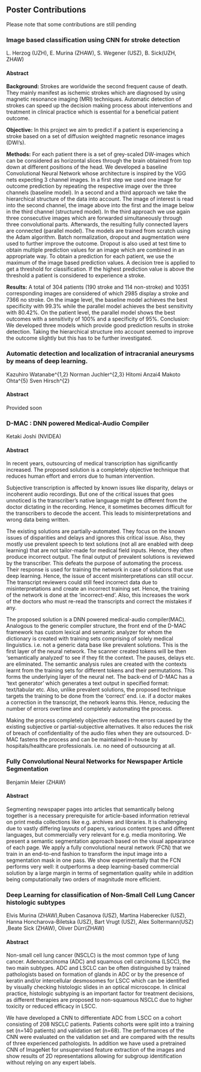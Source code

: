 ## Poster Contributions

Please note that some contributions are still pending


### Image based classification using CNN for stroke detection
L. Herzog (UZH), E. Murina (ZHAW), S. Wegener (USZ), B. Sick(UZH, ZHAW)


#### Abstract
**Background:** Strokes are worldwide the second frequent cause of death. They mainly manifest as ischemic strokes which are diagnosed by using magnetic resonance imaging (MRI) techniques. Automatic detection of strokes can speed up the decision making process about interventions and treatment in clinical practice which is essential for a beneficial patient outcome.

**Objective:** In this project we aim to predict if a patient is experiencing a stroke based on a set of diffusion weighted magnetic resonance images (DWI’s).

**Methods:** For each patient there is a set of grey-scaled DW-images which can be considered as horizontal slices through the brain obtained from top down at different positions of the head. We developed a baseline Convolutional Neural Network whose architecture is inspired by the VGG nets expecting 3 channel images.
In a first step we used one image for outcome prediction by repeating the respective image over the three channels (baseline model). In a second and a third approach we take the hierarchical structure of the data into account. The image of interest is read into the second channel, the image above into the first and the image below in the third channel (structured model). In the third approach we use again three consecutive images which are forwarded simultaneously through three convolutional parts. Afterwards, the resulting fully connected layers are connected (parallel model).
The models are trained from scratch using the Adam algorithm. Batch normalization, dropout and augmentation were used to further improve the outcome.
Dropout is also used at test time to obtain multiple prediction values for an image which are combined in an appropriate way. To obtain a prediction for each patient, we use the maximum of the image based prediction values. A decision tree is applied to get a threshold for classification. If the highest prediction value is above the threshold a patient is considered to experience a stroke.

**Results:** A total of 304 patients (190 stroke and 114 non-stroke) and 10351 corresponding images are considered of which 2985 display a stroke and 7366 no stroke. On the image level, the baseline model achieves the best specificity with 99.3% while the parallel model achieves the best sensitivity with 80.42%. On the patient level, the parallel model shows the best outcomes with a sensitivity of 100% and a specificity of 95%.
Conclusion: We developed three models which provide good prediction results in stroke detection. Taking the hierarchical structure into account seemed to improve the outcome slightly but this has to be further investigated.

### Automatic detection and localization of intracranial aneurysms by means of deep learning.

<SmallText>
Kazuhiro Watanabe^{1,2} 
Norman Juchler^{2,3} 
Hitomi Anzai4 Makoto Ohta^{5}
Sven Hirsch^{2}
</SmallText>

#### Abstract
Provided soon

### D-MAC : DNN powered Medical-Audio Compiler
Ketaki Joshi (NVIDEA)

#### Abstract

In recent years, outsourcing of medical transcription has significantly increased. The proposed solution is a completely objective technique that reduces human effort and errors due to human intervention.

Subjective transcription is affected by known issues like disparity, delays or incoherent audio recordings. But one of the critical issues that goes unnoticed is the transcriber’s native language might be different from the doctor dictating in the recording. Hence, it sometimes becomes difficult for the transcribers to decode the accent. This leads to misinterpretations and wrong data being written.

The existing solutions are partially-automated. They focus on the known issues of disparities and delays and ignores this critical issue. Also, they mostly use prevalent speech to text solutions (not all are enabled with deep learning) that are not tailor-made for medical field inputs. Hence, they often produce incorrect output. The final output of prevalent solutions is reviewed by the transcriber. This defeats the purpose of automating the process. Their response is used for training the network in case of solutions that use deep learning. Hence, the issue of accent misinterpretations can still occur. The transcript reviewers could still feed incorrect data due to misinterpretations and create an incorrect training set. Hence, the training of the network is done at the ‘incorrect-end’. Also, this increases the work of the doctors who must re-read the transcripts and correct the mistakes if any.

The proposed solution is a DNN powered medical-audio compiler(MAC). Analogous to the generic compiler structure, the front end of the D-MAC framework has custom lexical and semantic analyzer for whom the dictionary is created with training sets comprising of solely medical linguistics. i.e. not a generic data base like prevalent solutions. This is the first layer of the neural network. The scanner created tokens will be then ‘semantically analyzed’ to see if they fit the context. The pauses, delays etc. are eliminated. The semantic analysis rules are created with the contexts learnt from the training sets for different tokens and their permutations. This forms the underlying layer of the neural net. The back-end of D-MAC has a ‘text generator’ which generates a text output in specified format: text/tabular etc. Also, unlike prevalent solutions, the proposed technique targets the training to be done from the ‘correct’ end. i.e. if a doctor makes a correction in the transcript, the network learns this. Hence, reducing the number of errors overtime and completely automating the process.

Making the process completely objective reduces the errors caused by the existing subjective or partial-subjective alternatives. It also reduces the risk of breach of confidentiality of the audio files when they are outsourced. D-MAC fastens the process and can be maintained in-house by hospitals/healthcare professionals. i.e. no need of outsourcing at all.

### Fully Convolutional Neural Networks for Newspaper Article Segmentation
Benjamin Meier (ZHAW)

#### Abstract
Segmenting newspaper pages into articles that semantically belong together is a necessary prerequisite for article-based
information retrieval on print media collections like e.g. archives and libraries. It is challenging due to vastly differing layouts of papers, various content types and different languages, but commercially very relevant for e.g. media monitoring. We present a semantic segmentation approach based on the visual appearance of each page. We apply a fully convolutional neural network (FCN) that we train in an end-to-end fashion to transform the input image into a segmentation mask in one pass. We show experimentally that the FCN performs very well: it outperforms a deep learning-based commercial solution by a large margin in terms of segmentation quality while in addition being computationally two orders of magnitude more efficient.
 
### Deep Learning for classification of Non-Small Cell Lung Cancer histologic subtypes 
Elvis Murina (ZHAW),Ruben Casanova (USZ),  Martina Haberecker (USZ), Hanna Honcharova-Biletska (USZ), Bart Vrugt (USZ), Alex Soltermann(USZ) ,Beate Sick (ZHAW), Oliver Dürr(ZHAW)

#### Abstract 
Non-small cell lung cancer (NSCLC) is the most common type of lung cancer. Adenocarcinoma (ADC) and squamous cell carcinoma (LSCC), the two main subtypes. ADC and LSCLC can be often distinguished by trained pathologists based on formation of glands in ADC or by the presence of keratin and/or intercellular desmosomes for LSCC which can be identified by visually checking histologic slides in an optical microscope. In clinical practice, histologic subtyping is an important factor for treatment decisions, as different therapies are proposed to non-squamous NSCLC due to higher toxicity or reduced efficacy in LSCC.

We have developed a CNN to differentiate ADC from LSCC on a cohort consisting of 208 NSCLC patients. Patients cohorts were split into a training set (n=140 patients) and validation set (n=68). The performances of the CNN were evaluated on the validation set and are compared with the results of three experienced pathologists. In addition we have used a pretrained CNN of ImageNet for unsupervised feature extraction of the images and show results of 2D representations allowing for subgroup identification without relying on any expert labels.





